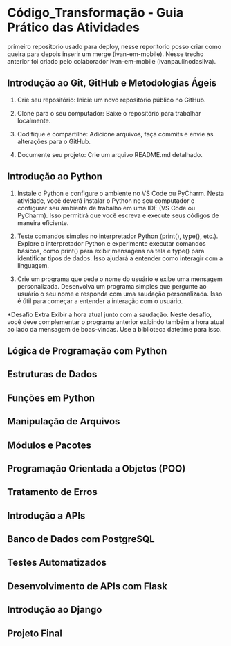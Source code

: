# Código_Transformação - Guia Prático das Atividades

primeiro repositorio usado para deploy, nesse reporitorio posso criar como queira para depois inserir um merge (ivan-em-mobile). Nesse trecho anterior foi criado pelo colaborador ivan-em-mobile (ivanpaulinodasilva).

## Introdução ao Git, GitHub e Metodologias Ágeis

1. Crie seu repositório: Inicie um novo repositório público no GitHub.

2. Clone para o seu computador: Baixe o repositório para trabalhar localmente.

3. Codifique e compartilhe: Adicione arquivos, faça commits e envie as alterações para o GitHub.

4. Documente seu projeto: Crie um arquivo README.md detalhado.


## Introdução ao Python

1. Instale o Python e configure o ambiente no VS Code ou PyCharm.
Nesta atividade, você deverá instalar o Python no seu computador e configurar seu ambiente de trabalho em uma IDE (VS Code ou PyCharm). Isso permitirá que você escreva e execute seus códigos de maneira eficiente.

2. Teste comandos simples no interpretador Python (print(), type(), etc.).
Explore o interpretador Python e experimente executar comandos básicos, como print() para exibir mensagens na tela e type() para identificar tipos de dados. Isso ajudará a entender como interagir com a linguagem.

3. Crie um programa que pede o nome do usuário e exibe uma mensagem personalizada.
Desenvolva um programa simples que pergunte ao usuário o seu nome e responda com uma saudação personalizada. Isso é útil para começar a entender a interação com o usuário.

*Desafio Extra
Exibir a hora atual junto com a saudação. Neste desafio, você deve complementar o programa anterior exibindo também a hora atual ao lado da mensagem de boas-vindas. Use a biblioteca datetime para isso.

## Lógica de Programação com Python

## Estruturas de Dados

## Funções em Python

## Manipulação de Arquivos

## Módulos e Pacotes

## Programação Orientada a Objetos (POO)

## Tratamento de Erros

## Introdução a APIs

## Banco de Dados com PostgreSQL

## Testes Automatizados

## Desenvolvimento de APIs com Flask

## Introdução ao Django

## Projeto Final
